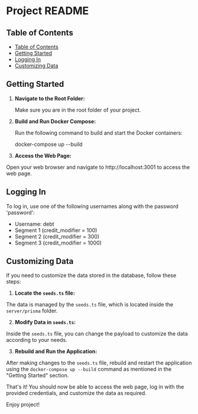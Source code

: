 # Project README

## Table of Contents

  - [Table of Contents](#table-of-contents)
  - [Getting Started](#getting-started)
  - [Logging In](#logging-in)
  - [Customizing Data](#customizing-data)

## Getting Started

1. **Navigate to the Root Folder:**
   
   Make sure you are in the root folder of your project.

2. **Build and Run Docker Compose:**

   Run the following command to build and start the Docker containers:
   
    docker-compose up --build


3. **Access the Web Page:**

Open your web browser and navigate to http://localhost:3001 to access the web page.

## Logging In

To log in, use one of the following usernames along with the password 'password':

- Username: debt
- Segment 1 (credit_modifier = 100)
- Segment 2 (credit_modifier = 300)
- Segment 3 (credit_modifier = 1000)

## Customizing Data

If you need to customize the data stored in the database, follow these steps:

1. **Locate the `seeds.ts` file:**

The data is managed by the `seeds.ts` file, which is located inside the `server/prisma` folder.

2. **Modify Data in `seeds.ts`:**

Inside the `seeds.ts` file, you can change the payload to customize the data according to your needs.

3. **Rebuild and Run the Application:**

After making changes to the `seeds.ts` file, rebuild and restart the application using the `docker-compose up --build` command as mentioned in the "Getting Started" section.

That's it! You should now be able to access the web page, log in with the provided credentials, and customize the data as required.

Enjoy project!

